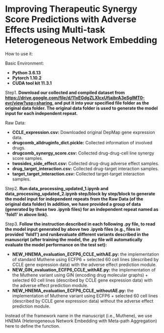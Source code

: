 # Improving Therapeutic Synergy Score Predictions with Adverse Effects using Multi-task Heterogeneous Network Embedding 

How to use it:

Basic Environment:
* __Python 3.6.13__
* __Pytorch 1.10.2__
* __CUDA tool kit 11.3.1__

Step1. __Download our collected and compiled dataset from https://drive.google.com/file/d/11xEGdgZLXlcxUfjajbrA3eSgIMT0-evr/view?usp=sharing, and put it into your specified file folder as the original data folder. The original data folder is used to generate the model input for each independent repeat.__

Raw Data:
* __CCLE_expression.csv:__ Downloaded original DepMap gene expression data.
* __drugcomb_alldruginfo_dict.pickle:__ Collected information of involved drugs.
* __drugcomb_synergy_score.csv:__ Collected drug-drug-cell line synergy score samples.
* __twosides_side_effect.csv:__ Collected drug-drug adverse effect samples.
* __drug_target_interaction.csv:__ Collected drug-target interaction samples.
* __target_target_interaction.csv:__ Collected target-target interaction samples.

Step2. __Run data_processing_updated_1.ipynb and data_processing_updated_2.ipynb step/block by step/block to generate the model input for independent repeats from the Raw Data (of the original data folder) In addition, we have provided a group of data (generated by these two .ipynb files) for an independent repeat named as 'fold1' in above link).__

Step3. __Follow the instruction described in each following .py file, to read the model input generated by above two .ipynb files (e.g., files in provided 'fold1') and  run&evaluate different variants described in the manuscript (after training the model, the .py file will automatically evaluate the model performance on the test set):__
  * __NEW_HNEMA_evaluation_ECFP6_CCLE_withAE.py:__ the implementation of standard Muthene using ECFP6 + selected 60 cell lines (described by CCLE gene expression data) with the adverse effect prediction module.
  * __NEW_GIN_evaluation_ECFP6_CCLE_withAE.py:__ the implementation of the Muthene variant using GIN (encoding drug molecular graphs) + selected 60 cell lines (described by CCLE gene expression data) with the adverse effect prediction module.
  * __NEW_HNEMA_evaluation_ECFP6_CCLE_withoutAE.py:__ the implementation of Muthene variant using ECFP6 + selected 60 cell lines (described by CCLE gene expression data) without the adverse effect prediction module.

Instead of the framework name in the manuscript (i.e., Muthene), we use HNEMA (Heterogeneous Network Embedding with Meta-path Aggregation) here to define the function.
